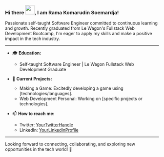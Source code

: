 ### Hi there <img src="https://raw.githubusercontent.com/MartinHeinz/MartinHeinz/master/wave.gif" width="30px">, I am Rama Komarudin Soemardja!

Passionate self-taught Software Engineer committed to continuous learning and growth. Recently graduated from Le Wagon's Fullstack Web Development Bootcamp, I'm eager to apply my skills and make a positive impact in the tech industry.

---

- 🎓 **Education:**
  - Self-taught Software Engineer | Le Wagon Fullstack Web Development Graduate

- 🔭 **Current Projects:**
  - Making a Game: Excitedly developing a game using [technologies/languages].
  - Web Development Personal: Working on [specific projects or technologies].

- 📫 **How to reach me:**
  - Twitter: [YourTwitterHandle](https://twitter.com/rsoemardja)
  - LinkedIn: [YourLinkedInProfile](https://www.linkedin.com/in/rama-komarudin-soenardja)

---

Looking forward to connecting, collaborating, and exploring new opportunities in the tech world! 🚀
